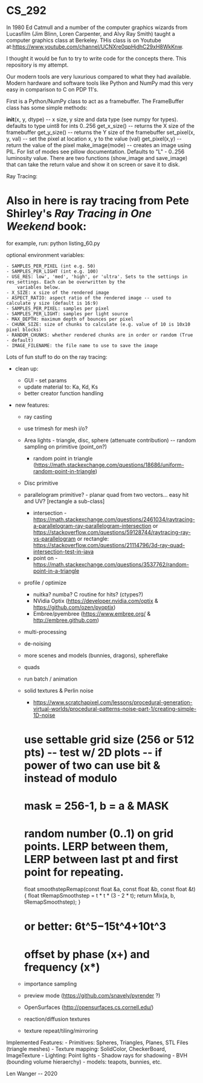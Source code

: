 # CS_292

In 1980 Ed Catmull and a number of the computer graphics wizards from Lucasfilm (Jim Blinn, Loren Carpenter, and Alvy Ray Smith) taught a computer graphics class at Berkeley. THis class is on Youtube at:https://www.youtube.com/channel/UCNXre0qpHjdhC29xH8WkKnw.

I thought it would be fun to try to write code for the concepts there. This repository is my attempt.

Our modern tools are very luxurious compared to what they had available. Modern hardware and software tools like Python and NumPy mad this very easy in comparison to C on PDP 11's.

First is a Python/NumPy class to act as a framebuffer. The FrameBuffer class has some simple methods:

__init__(x, y, dtype) -- x size, y size and data type (see numpy for types). defaults to type uint8 for ints 0..256
get_x_size() -- returns the X size of the framebuffer
get_y_size() -- returns the Y size of the framebuffer
set_pixel(x, y, val) -- set the pixel at location x, y to the value (val)
get_pixel(x,y) -- return the value of the pixel
make_image(mode) -- creates an image using PIL. For list of modes see pillow documentation. Defaults to "L" - 0..256 luminosity value. There are two functions (show_image and save_image) that can take the return value and show it on screen or save it to disk.

Ray Tracing:
# Also in here is ray tracing from Pete Shirley's _Ray Tracing in One Weekend_ book:

for example, run: python listing_60.py

optional environment variables:

    - SAMPLES_PER_PIXEL (int e.g. 50)
    - SAMPLES_PER_LIGHT (int e.g. 100)
    - USE_RES: low', 'med', 'high', or 'ultra'. Sets to the settings in res_settings. Each can be overwritten by the
        variables below.
    - X_SIZE: x size of the rendered image
    - ASPECT_RATIO: aspect ratio of the rendered image -- used to calculate y size (default is 16:9)
    - SAMPLES_PER_PIXEL: samples per pixel
    - SAMPLES_PER_LIGHT: samples per light source
    - MAX_DEPTH: maximum depth of bounces per pixel
    - CHUNK_SIZE: size of chunks to calculate (e.g. value of 10 is 10x10 pixel blocks)
    - RANDOM_CHUNKS: whether rendered chunks are in order or random (True - default)
    - IMAGE_FILENAME: the file name to use to save the image

Lots of fun stuff to do on the ray tracing:

- clean up:
    - GUI - set params
    - update material to: Ka, Kd, Ks
    - better creator function handling

- new features:
    - ray casting
    - use trimesh for mesh i/o?
    - Area lights - triangle, disc, sphere (attenuate contribution) -- random sampling on primitive (point_on?)
        - random point in triangle (https://math.stackexchange.com/questions/18686/uniform-random-point-in-triangle)
    - Disc primitive
    - parallelogram primitive? - planar quad from two vectors... easy hit and UV? [rectangle a sub-class]
        - intersection - https://math.stackexchange.com/questions/2461034/raytracing-a-parallelogram-ray-parallelogram-intersection
            or https://stackoverflow.com/questions/59128744/raytracing-ray-vs-parallelogram
            or rectangle: https://stackoverflow.com/questions/21114796/3d-ray-quad-intersection-test-in-java
        - point on - https://math.stackexchange.com/questions/3537762/random-point-in-a-triangle
    - profile / optimize
        - nuitka? numba? C routine for hits? (ctypes?)
        - NVidia Optix (https://developer.nvidia.com/optix & https://github.com/ozen/pyoptix)
        - Embree/pyembree (https://www.embree.org/ & http://embree.github.com)    
    - multi-processing
    - de-noising
    - more scenes and models (bunnies, dragons), sphereflake
    - quads
    - run batch / animation
    - solid textures & Perlin noise
         - https://www.scratchapixel.com/lessons/procedural-generation-virtual-worlds/procedural-patterns-noise-part-1/creating-simple-1D-noise
         
         # use settable grid size (256 or 512 pts) -- test w/ 2D plots -- if power of two can use bit & instead of modulo
         # mask = 256-1,  b = a & MASK
         # random number (0..1) on grid points. LERP between them, LERP between last pt and first point for repeating.
         float smoothstepRemap(const float &a, const float &b, const float &t) 
            { 
                float tRemapSmoothstep = t * t * (3 - 2 * t); 
                return Mix(a, b, tRemapSmoothstep); 
            } 
         # or better: 6t^5−15t^4+10t^3
         # offset by phase (x+) and frequency (x*)
    - importance sampling
    - preview mode (https://github.com/snavely/pyrender ?)
    - OpenSurfaces (http://opensurfaces.cs.cornell.edu/)
    - reaction/diffusion textures
    - texture repeat/tiling/mirroring

Implemented Features:
    - Primitives: Spheres, Triangles, Planes, STL Files (triangle meshes)
    - Texture mapping: SolidColor, CheckerBoard, ImageTexture
    - Lighting: Point lights
    - Shadow rays for shadowing
    - BVH (bounding volume hieraerchy)
    - models: teapots, bunnies, etc.

Len Wanger -- 2020
